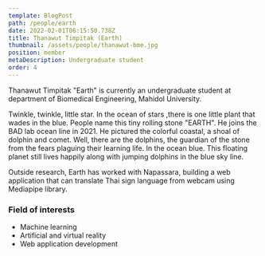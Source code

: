 ```yaml
---
template: BlogPost
path: /people/earth
date: 2022-02-01T06:15:50.738Z
title: Thanawut Timpitak (Earth)
thumbnail: /assets/people/thanawut-bme.jpg
position: member
metaDescription: Undergraduate student
order: 4
---
```


Thanawut Timpitak "Earth" is currently an undergraduate student at department of Biomedical Engineering, Mahidol University.

Twinkle, twinkle, little star. In the ocean of stars ,there is one little plant that wades in the blue. People name this tiny rolling stone "EARTH".
He joins the BAD lab ocean line in 2021. He pictured the colorful coastal, a shoal of dolphin and comet. Well, there are the dolphins,
the guardian of the stone from the fears plaguing their learning life. In the ocean blue. This floating planet still lives happily along
with jumping dolphins in the blue sky line.

Outside research, Earth has worked with Napassara, building a web application that can translate Thai sign language from webcam using Mediapipe library.

### Field of interests

- Machine learning
- Artificial and virtual reality
- Web application development
